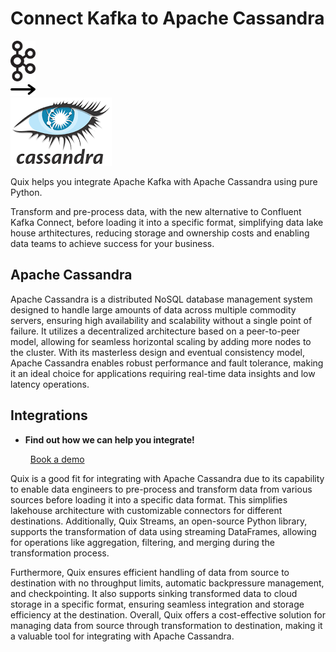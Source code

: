 # Connect Kafka to Apache Cassandra

<div class="connect-images cards blog-grid-card" markdown>
<div>
<img src="../images/kafka_logo.png" width="40px" />
</div>
<div>
<img src="../images/arrow.svg" width="40px" />
</div>
<div>
<img src="./images/apache-cassandra_1.jpg" />
</div>
</div>

Quix helps you integrate Apache Kafka with Apache Cassandra using pure Python.

Transform and pre-process data, with the new alternative to Confluent Kafka Connect, before loading it into a specific format, simplifying data lake house arthitectures, reducing storage and ownership costs and enabling data teams to achieve success for your business.

## Apache Cassandra

Apache Cassandra is a distributed NoSQL database management system designed to handle large amounts of data across multiple commodity servers, ensuring high availability and scalability without a single point of failure. It utilizes a decentralized architecture based on a peer-to-peer model, allowing for seamless horizontal scaling by adding more nodes to the cluster. With its masterless design and eventual consistency model, Apache Cassandra enables robust performance and fault tolerance, making it an ideal choice for applications requiring real-time data insights and low latency operations.

## Integrations

<div class="grid cards" markdown>

- __Find out how we can help you integrate!__

    <a class="md-button md-button--primary" href="https://share.hsforms.com/1iW0TmZzKQMChk0lxd_tGiw4yjw2?__hstc=175542013.2303933fbd746c0ac86d9ccbe9bc9100.1728383268831.1729603416735.1729620918855.31&__hssc=175542013.1.1729620918855&__hsfp=2132701734" target="_blank" style="margin:.5rem;">Book a demo</a>

</div>


Quix is a good fit for integrating with Apache Cassandra due to its capability to enable data engineers to pre-process and transform data from various sources before loading it into a specific data format. This simplifies lakehouse architecture with customizable connectors for different destinations. Additionally, Quix Streams, an open-source Python library, supports the transformation of data using streaming DataFrames, allowing for operations like aggregation, filtering, and merging during the transformation process. 

Furthermore, Quix ensures efficient handling of data from source to destination with no throughput limits, automatic backpressure management, and checkpointing. It also supports sinking transformed data to cloud storage in a specific format, ensuring seamless integration and storage efficiency at the destination. Overall, Quix offers a cost-effective solution for managing data from source through transformation to destination, making it a valuable tool for integrating with Apache Cassandra.

